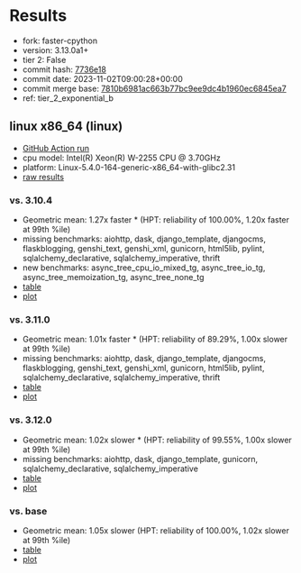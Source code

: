 # Results

- fork: faster-cpython
- version: 3.13.0a1+
- tier 2: False
- commit hash: [7736e18](https://github.com/faster%2dcpython/cpython/commit/7736e18)
- commit date: 2023-11-02T09:00:28+00:00
- commit merge base: [7810b6981ac663b77bc9ee9dc4b1960ec6845ea7](https://github.com/faster%2dcpython/cpython/commit/7810b6981ac663b77bc9ee9dc4b1960ec6845ea7)
- ref: tier_2_exponential_b

## linux x86_64 (linux)

- [GitHub Action run](https://github.com/faster-cpython/benchmarking/actions/runs/6744730779)
- cpu model: Intel(R) Xeon(R) W-2255 CPU @ 3.70GHz
- platform: Linux-5.4.0-164-generic-x86_64-with-glibc2.31
- [raw results](bm-20231102-linux-x86_64-faster%252dcpython-tier_2_exponential_b-3.13.0a1%2B-7736e18.json)

### vs. 3.10.4

- Geometric mean: 1.27x faster \* (HPT: reliability of 100.00%, 1.20x faster at 99th %ile)
- missing benchmarks: aiohttp, dask, django_template, djangocms, flaskblogging, genshi_text, genshi_xml, gunicorn, html5lib, pylint, sqlalchemy_declarative, sqlalchemy_imperative, thrift
- new benchmarks: async_tree_cpu_io_mixed_tg, async_tree_io_tg, async_tree_memoization_tg, async_tree_none_tg
- [table](bm-20231102-linux-x86_64-faster%252dcpython-tier_2_exponential_b-3.13.0a1%2B-7736e18-vs-3.10.4.md)
- [plot](bm-20231102-linux-x86_64-faster%252dcpython-tier_2_exponential_b-3.13.0a1%2B-7736e18-vs-3.10.4.png)

### vs. 3.11.0

- Geometric mean: 1.01x faster \* (HPT: reliability of 89.29%, 1.00x slower at 99th %ile)
- missing benchmarks: aiohttp, dask, django_template, djangocms, flaskblogging, genshi_text, genshi_xml, gunicorn, html5lib, pylint, sqlalchemy_declarative, sqlalchemy_imperative, thrift
- [table](bm-20231102-linux-x86_64-faster%252dcpython-tier_2_exponential_b-3.13.0a1%2B-7736e18-vs-3.11.0.md)
- [plot](bm-20231102-linux-x86_64-faster%252dcpython-tier_2_exponential_b-3.13.0a1%2B-7736e18-vs-3.11.0.png)

### vs. 3.12.0

- Geometric mean: 1.02x slower \* (HPT: reliability of 99.55%, 1.00x slower at 99th %ile)
- missing benchmarks: aiohttp, dask, django_template, gunicorn, sqlalchemy_declarative, sqlalchemy_imperative
- [table](bm-20231102-linux-x86_64-faster%252dcpython-tier_2_exponential_b-3.13.0a1%2B-7736e18-vs-3.12.0.md)
- [plot](bm-20231102-linux-x86_64-faster%252dcpython-tier_2_exponential_b-3.13.0a1%2B-7736e18-vs-3.12.0.png)

### vs. base

- Geometric mean: 1.05x slower (HPT: reliability of 100.00%, 1.02x slower at 99th %ile)
- [table](bm-20231102-linux-x86_64-faster%252dcpython-tier_2_exponential_b-3.13.0a1%2B-7736e18-vs-base.md)
- [plot](bm-20231102-linux-x86_64-faster%252dcpython-tier_2_exponential_b-3.13.0a1%2B-7736e18-vs-base.png)

